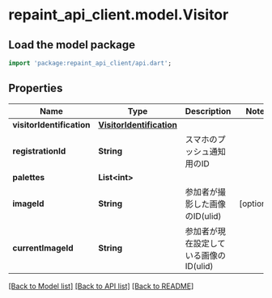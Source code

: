 # repaint_api_client.model.Visitor

## Load the model package
```dart
import 'package:repaint_api_client/api.dart';
```

## Properties
Name | Type | Description | Notes
------------ | ------------- | ------------- | -------------
**visitorIdentification** | [**VisitorIdentification**](VisitorIdentification.md) |  | 
**registrationId** | **String** | スマホのプッシュ通知用のID | 
**palettes** | **List&lt;int&gt;** |  | 
**imageId** | **String** | 参加者が撮影した画像のID(ulid) | [optional] 
**currentImageId** | **String** | 参加者が現在設定している画像のID(ulid) | 

[[Back to Model list]](../README.md#documentation-for-models) [[Back to API list]](../README.md#documentation-for-api-endpoints) [[Back to README]](../README.md)


